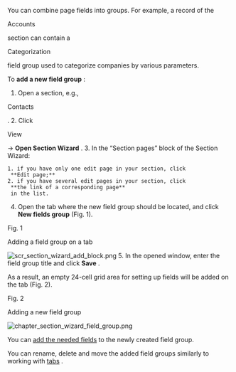 


 You can combine page fields into groups. For example, a record of the
 
 Accounts
 
 section can contain a
 
 Categorization
 
 field group used to categorize companies by various parameters.
 



 To
 **add a new field group** 
 :
 


1. Open a section, e.g.,
 
 Contacts
 
 .
2. Click
 
 View
 
 →
 **Open Section Wizard** 
 .
3. In the “Section pages” block of the Section Wizard:
 


	1. if you have only one edit page in your section, click
	 **Edit page;**
	2. if you have several edit pages in your section, click
	 **the link of a corresponding page** 
	 in the list.
4. Open the tab where the new field group should be located, and click
 **New fields group** 
 (Fig. 1).
 





 Fig. 1
 

 Adding a field group on a tab
 

![scr_section_wizard_add_block.png](/guides/sites/en/files/documentation/user/en/ui_business_logic_customization/BPMonlineHelp/set_up_page_field_groups/scr_section_wizard_add_block.png)
5. In the opened window, enter the field group title and click
 **Save** 
 .
 



 As a result, an empty 24-cell grid area for setting up fields will be added on the tab (Fig. 2).
 





 Fig. 2
 

 Adding a new field group
 

![chapter_section_wizard_field_group.png](/guides/sites/en/files/documentation/user/en/ui_business_logic_customization/BPMonlineHelp/set_up_page_field_groups/chapter_section_wizard_field_group.png)



 You can
 [add the needed fields](https://academy.creatio.com/documents?product=administration&ver=7&id=1399) 
 to the newly created field group.
 



 You can rename, delete and move the added field groups similarly to working with
 [tabs](https://academy.creatio.com/documents?product=base&ver=7&id=1400) 
 .
 




